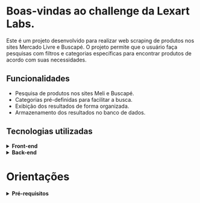 # Boas-vindas ao challenge da Lexart Labs.

Este é um projeto desenvolvido para realizar web scraping de produtos nos sites Mercado Livre e Buscapé. O projeto permite que o usuário faça pesquisas com filtros e categorias específicas para encontrar produtos de acordo com suas necessidades.


## Funcionalidades
  * Pesquisa de produtos nos sites Meli e Buscapé.
  * Categorias pré-definidas para facilitar a busca.
  * Exibição dos resultados de forma organizada.
  * Armazenamento dos resultados no banco de dados.

## Tecnologias utilizadas

<details>
  <summary><strong>Front-end</strong></summary>

  * React
  * Javascript
  * Axios
  * Material UI


  <br>
</details>

<details>
  <summary><strong>Back-end</strong></summary>

  * NodeJS
  * Express
  * MongoDB
  * Mongoose
  * Axios
  * Cheerio

  

  <br>
</details>

# Orientações

<details>
  <summary><strong>Pré-requisitos</strong></summary>

  * NodeJS e NPM instalados
MongoDB instalado e rodando localmente ou em um servidor remoto



<details>
  <summary><strong>Como usar</strong></summary>

1. Clone o repositório em sua máquina
2. Abra o terminal e acesse a pasta do projeto
3. Instale as dependências do backend com o comando npm install
4. Acesse a pasta app/frontend e instale as dependências do frontend com o comando npm install
5. Ainda na pasta app/frontend execute o comando npm start 
6. Em outro terminal, acesse a pasta app/backend e inicie com o comando npm run dev

<details>
<summary><strong>Utilização</strong></summary>
Ao acessar o frontend, o usuário irá se deparar com uma página de busca, onde poderá digitar o nome do produto que deseja pesquisar. Ao clicar em "Pesquisar", o frontend irá enviar uma requisição para o backend, que irá buscar as informações sobre o produto no Mercado Livre e no Buscapé.

Os resultados da busca serão exibidos ao usuário em uma lista, contendo informações como o nome do produto, preço e imagem. O usuário poderá clicar em um dos itens da lista e será redirecionado para o mercado real escolhido e conseguirá ver mais informações sobre o produto ou comprá-lo.


